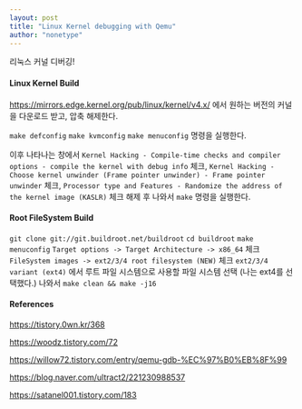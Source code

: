 ```yaml
---
layout: post
title: "Linux Kernel debugging with Qemu"
author: "nonetype"
---
```


리눅스 커널 디버깅!

#### Linux Kernel Build
https://mirrors.edge.kernel.org/pub/linux/kernel/v4.x/ 에서 원하는 버전의 커널을 다운로드 받고, 압축 해제한다.

`make defconfig`
`make kvmconfig`
`make menuconfig` 명령을 실행한다.

이후 나타나는 창에서 `Kernel Hacking - Compile-time checks and compiler options - compile the kernel with debug info` 체크, `Kernel Hacking - Choose kernel unwinder (Frame pointer unwinder) - Frame pointer unwinder` 체크, `Processor type and Features - Randomize the address of the kernel image (KASLR)` 체크 해제 후 나와서 `make` 명령을 실행한다.

#### Root FileSystem Build

`git clone git://git.buildroot.net/buildroot`
`cd buildroot`
`make menuconfig`
`Target options -> Target Architecture -> x86_64` 체크
`FileSystem images -> ext2/3/4 root filesystem (NEW)` 체크
`ext2/3/4 variant (ext4)` 에서 루트 파일 시스템으로 사용할 파일 시스템 선택 (나는 ext4를 선택했다.)
나와서 `make clean && make -j16`





#### References
https://tistory.0wn.kr/368

https://woodz.tistory.com/72

https://willow72.tistory.com/entry/qemu-gdb-%EC%97%B0%EB%8F%99

https://blog.naver.com/ultract2/221230988537

https://satanel001.tistory.com/183
